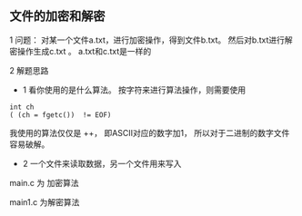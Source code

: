 ## 文件的加密和解密

1 问题： 对某一个文件a.txt，进行加密操作，得到文件b.txt。 然后对b.txt进行解密操作生成c.txt 。 a.txt和c.txt是一样的

2 解题思路

- 1 看你使用的是什么算法。 按字符来进行算法操作，则需要使用

```
int ch
( (ch = fgetc())  != EOF)
```

我使用的算法仅仅是 ++， 即ASCII对应的数字加1， 所以对于二进制的数字文件容易破解。

- 2 一个文件来读取数据，另一个文件用来写入

main.c 为 加密算法

main1.c 为解密算法
